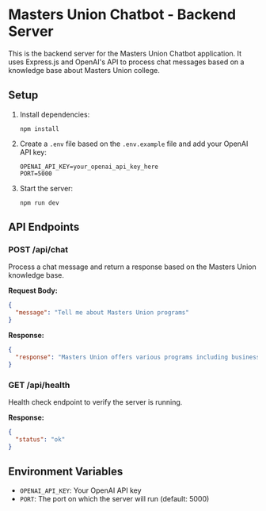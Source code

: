 # Masters Union Chatbot - Backend Server

This is the backend server for the Masters Union Chatbot application. It uses Express.js and OpenAI's API to process chat messages based on a knowledge base about Masters Union college.

## Setup

1. Install dependencies:
   ```
   npm install
   ```

2. Create a `.env` file based on the `.env.example` file and add your OpenAI API key:
   ```
   OPENAI_API_KEY=your_openai_api_key_here
   PORT=5000
   ```

3. Start the server:
   ```
   npm run dev
   ```

## API Endpoints

### POST /api/chat
Process a chat message and return a response based on the Masters Union knowledge base.

**Request Body:**
```json
{
  "message": "Tell me about Masters Union programs"
}
```

**Response:**
```json
{
  "response": "Masters Union offers various programs including business management, technology, and finance..."
}
```

### GET /api/health
Health check endpoint to verify the server is running.

**Response:**
```json
{
  "status": "ok"
}
```

## Environment Variables

- `OPENAI_API_KEY`: Your OpenAI API key
- `PORT`: The port on which the server will run (default: 5000)